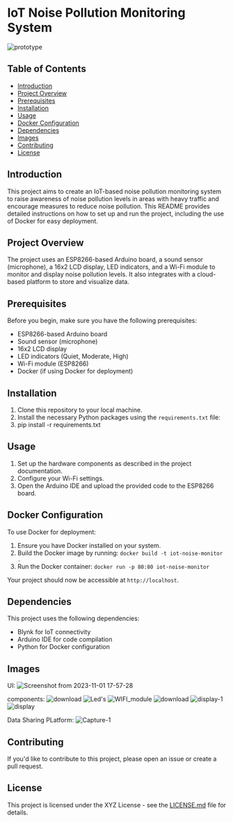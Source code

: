 # IoT Noise Pollution Monitoring System

![prototype](https://github.com/quantum-scripter/NOISE-POLLUTION-MONITORING/assets/138384576/27dd11c5-4f96-426f-a906-ede66dff068f)


## Table of Contents
- [Introduction](#introduction)
- [Project Overview](#project-overview)
- [Prerequisites](#prerequisites)
- [Installation](#installation)
- [Usage](#usage)
- [Docker Configuration](#docker-configuration)
- [Dependencies](#dependencies)
- [Images](#images)
- [Contributing](#contributing)
- [License](#license)

## Introduction

This project aims to create an IoT-based noise pollution monitoring system to raise awareness of noise pollution levels in areas with heavy traffic and encourage measures to reduce noise pollution. This README provides detailed instructions on how to set up and run the project, including the use of Docker for easy deployment.

## Project Overview

The project uses an ESP8266-based Arduino board, a sound sensor (microphone), a 16x2 LCD display, LED indicators, and a Wi-Fi module to monitor and display noise pollution levels. It also integrates with a cloud-based platform to store and visualize data.

## Prerequisites

Before you begin, make sure you have the following prerequisites:
- ESP8266-based Arduino board
- Sound sensor (microphone)
- 16x2 LCD display
- LED indicators (Quiet, Moderate, High)
- Wi-Fi module (ESP8266)
- Docker (if using Docker for deployment)

## Installation

1. Clone this repository to your local machine.
2. Install the necessary Python packages using the `requirements.txt` file:
3. pip install -r requirements.txt


## Usage

1. Set up the hardware components as described in the project documentation.
2. Configure your Wi-Fi settings.
3. Open the Arduino IDE and upload the provided code to the ESP8266 board.

## Docker Configuration

To use Docker for deployment:

1. Ensure you have Docker installed on your system.
2. Build the Docker image by running: `docker build -t iot-noise-monitor .`
3. Run the Docker container: `docker run -p 80:80 iot-noise-monitor`

Your project should now be accessible at `http://localhost`.

## Dependencies

This project uses the following dependencies:

- Blynk for IoT connectivity
- Arduino IDE for code compilation
- Python for Docker configuration


## Images

UI:
  ![Screenshot from 2023-11-01 17-57-28](https://github.com/quantum-scripter/NOISE-POLLUTION-MONITORING/assets/138384576/0a5ecdb6-8b5c-46d6-a6f2-363c83d44f76)

components:
  ![download](https://github.com/quantum-scripter/NOISE-POLLUTION-MONITORING/assets/138384576/170d8e70-5b17-496f-9ba1-a1a8e5c2b954)
  ![Led's](https://github.com/quantum-scripter/NOISE-POLLUTION-MONITORING/assets/138384576/ab6ab24b-ba65-443b-8d3f-9a8419cc2454)
  ![WIFI_module](https://github.com/quantum-scripter/NOISE-POLLUTION-MONITORING/assets/138384576/6e4d2993-86f3-434b-98eb-e840847e7376)
  ![download](https://github.com/quantum-scripter/NOISE-POLLUTION-MONITORING/assets/138384576/ecbedf95-87db-4447-8b0c-acc25efc2245)
  ![display-1](https://github.com/quantum-scripter/NOISE-POLLUTION-MONITORING/assets/138384576/d14f67c3-251a-4160-9f13-17a4bc83efcc)
  ![display](https://github.com/quantum-scripter/NOISE-POLLUTION-MONITORING/assets/138384576/7610957c-82e7-4603-bc19-8eb56461c509)

Data Sharing PLatform:
  ![Capture-1](https://github.com/quantum-scripter/NOISE-POLLUTION-MONITORING/assets/138384576/a02cba99-0d2d-4854-af41-443fc7abfe28)











## Contributing

If you'd like to contribute to this project, please open an issue or create a pull request.

## License

This project is licensed under the XYZ License - see the [LICENSE.md](LICENSE.md) file for details.
